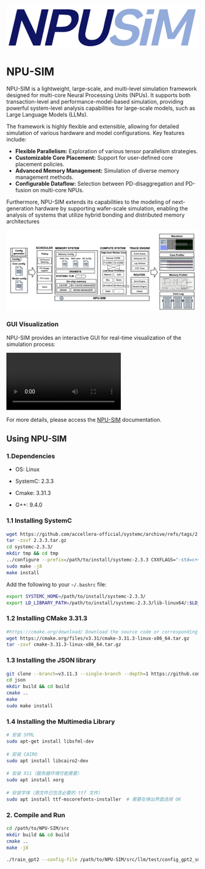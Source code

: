 ![](doc/images/npusim.svg)

# NPU-SIM

NPU-SIM is a lightweight, large-scale, and multi-level simulation framework designed for multi-core Neural Processing Units (NPUs). It supports both transaction-level and performance-model-based simulation, providing powerful system-level analysis capabilities for large-scale models, such as Large Language Models (LLMs).

The framework is highly flexible and extensible, allowing for detailed simulation of various hardware and model configurations. Key features include:

* **Flexible Parallelism:** Exploration of various tensor parallelism strategies.
* **Customizable Core Placement:** Support for user-defined core placement policies.
* **Advanced Memory Management:** Simulation of diverse memory management methods.
* **Configurable Dataflow:** Selection between PD-disaggregation and PD-fusion on multi-core NPUs.

Furthermore, NPU-SIM extends its capabilities to the modeling of next-generation hardware by supporting wafer-scale simulation, enabling the analysis of systems that utilize hybrid bonding and distributed memory architectures

![](doc/images/arch.png)

### GUI Visualization

NPU-SIM provides an interactive GUI for real-time visualization of the simulation process:

<video src="https://github.com/doulujiyao12/npu-sim/blob/refactor/doc/images/gui_video.mp4" controls></video>

<!-- *Alternatively, you can view the video [here](./doc/images/gui_video.mp4)* -->

For more details, please access the [NPU-SIM](https://npu-sim.readthedocs.io/zh-cn/latest/) documentation.


## Using NPU-SIM

### 1.Dependencies

- OS: Linux

- SystemC: 2.3.3

- Cmake: 3.31.3

- G++: 9.4.0



### 1.1 Installing SystemC

```bash
wget https://github.com/accellera-official/systemc/archive/refs/tags/2.3.3.tar.gz
tar -zxvf 2.3.3.tar.gz
cd systemc-2.3.3/
mkdir tmp && cd tmp
../configure --prefix=/path/to/install/systemc-2.3.3 CXXFLAGS="-std=c++17"
sudo make -j8
make install
```

Add the following to your `~/.bashrc` file:

```bash
export SYSTEMC_HOME=/path/to/install/systemc-2.3.3/
export LD_LIBRARY_PATH=/path/to/install/systemc-2.3.3/lib-linux64/:$LD_LIBRARY_PATH
```

### 1.2 Installing CMake 3.31.3
```bash
#https://cmake.org/download/ Download the source code or corresponding binary file from the Cmake official website
wget https://cmake.org/files/v3.31/cmake-3.31.3-linux-x86_64.tar.gz
tar -zxvf cmake-3.31.3-linux-x86_64.tar.gz
```

### 1.3 Installing the JSON library

```bash
git clone --branch=v3.11.3 --single-branch --depth=1 https://github.com/nlohmann/json.git
cd json
mkdir build && cd build
cmake ..
make
sudo make install
```

### 1.4 Installing the Multimedia Library

```bash
# 安装 SFML
sudo apt-get install libsfml-dev

# 安装 CAIRO
sudo apt install libcairo2-dev

# 安装 X11（服务器环境可能需要）
sudo apt install xorg

# 安装字体（源文件已包含必要的 ttf 文件）
sudo apt install ttf-mscorefonts-installer  # 需要在弹出界面选择 OK
```

### 2. Compile and Run

```bash
cd /path/to/NPU-SIM/src
mkdir build && cd build
cmake ..
make -j8
```

```bash
./train_gpt2 --config-file /path/to/NPU-SIM/src/llm/test/config_gpt2_small_tp_24_new.json --use-dramsys true
```